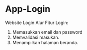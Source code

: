 # App-Login
Website Login
Alur Fitur Login:
1. Memasukkan email dan password
2. Memvalidasi masukan.
3. Menampilkan halaman beranda.
